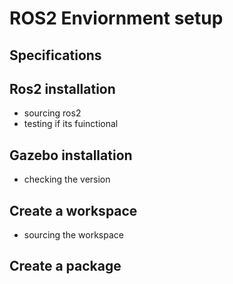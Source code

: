 # ROS2 Enviornment setup 

## Specifications
## Ros2 installation 
- sourcing ros2
- testing if its fuinctional 
## Gazebo installation 
- checking the version 
## Create a workspace 
- sourcing the workspace 
## Create a package 



